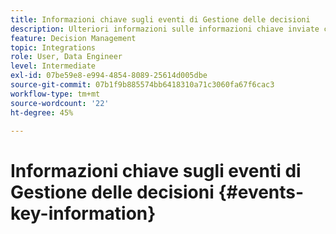```yaml
---
title: Informazioni chiave sugli eventi di Gestione delle decisioni
description: Ulteriori informazioni sulle informazioni chiave inviate con ogni evento di Gestione delle decisioni.
feature: Decision Management
topic: Integrations
role: User, Data Engineer
level: Intermediate
exl-id: 07be59e8-e994-4854-8089-25614d005dbe
source-git-commit: 07b1f9b885574bb6418310a71c3060fa67f6cac3
workflow-type: tm+mt
source-wordcount: '22'
ht-degree: 45%

---
```


# Informazioni chiave sugli eventi di Gestione delle decisioni {#events-key-information}

